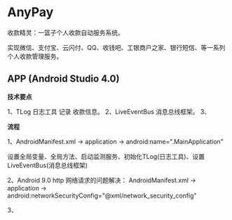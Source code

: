 # AnyPay

收款精灵：一篮子个人收款自动服务系统。

实现微信、支付宝、云闪付、QQ、收钱吧、工银商户之家、银行短信、等一系列个人收款管理服务。

## APP (Android Studio 4.0)

**技术要点**

1、TLog 日志工具 记录 收款信息。
2、LiveEventBus 消息总线框架。
3、

**流程**

1、AndroidManifest.xml -> application -> android:name=".MainApplication"
  
  设置全局变量、全局方法、启动监测服务、初始化TLog(日志工具)、设置LiveEventBus(消息总线框架)
  
2、Android 9.0 http 网络请求的问题解决： AndroidManifest.xml -> application -> android:networkSecurityConfig="@xml/network_security_config"

3、
